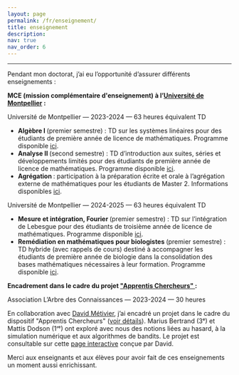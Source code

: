 ```yaml
---
layout: page
permalink: /fr/enseignement/
title: enseignement
description: 
nav: true
nav_order: 6
---
```


<hr />

<p> Pendant mon doctorat, j’ai eu l’opportunité d’assurer différents enseignements : </p>

<p> <strong>MCE (mission complémentaire d'enseignement) à l’<a href="https://maths-fds.edu.umontpellier.fr/">Université de Montpellier</a> : </strong> </p>

<p>Université de Montpellier — 2023-2024 — 63 heures équivalent TD
<ul>
  <li> <strong> Algèbre I </strong> (premier semestre) : TD sur les systèmes linéaires pour des étudiants de première année de licence de mathématiques. Programme disponible <a href="https://formations.umontpellier.fr/fr/formations/licence-XA/l1-portail-mathematiques-et-ses-applications-KNYL57V4/l1-mathematiques-et-ses-applications-LEO1YPFM/l1-maths-mineure-info-KNYL6D5Y/l1-porfil-mineure-info-choix-1-LEO2MUTM/algebre-i-systemes-lineaires-KO8DNX5L.html">ici</a>.</li>

  <li> <strong> Analyse II </strong> (second semestre) : TD d’introduction aux suites, séries et développements limités pour des étudiants de première année de licence de mathématiques. Programme disponible <a href="https://formations.umontpellier.fr/fr/formations/licence-XA/l1-portail-mathematiques-et-ses-applications-KNYL57V4/l1-mathematiques-et-ses-applications-LEO1YPFM/l1-maths-mineure-info-KNYL6D5Y/analyse-ii-suites-series-developpements-limites-KO8DO78J.html">ici</a>.</li>

  <li> <strong> Agrégation </strong> : participation à la préparation écrite et orale à l’agrégation externe de mathématiques pour les étudiants de Master 2. Informations disponibles <a href="https://formations.umontpellier.fr/fr/formations/master-XB/master-mathematiques-ME157//preparation-a-l-agregation-externe-de-mathematiques-prepa-agreg-PR500.html">ici</a>.</li>
</ul>

<p>Université de Montpellier — 2024-2025 — 63 heures équivalent TD
<ul>
  <li> <strong> Mesure et intégration, Fourier </strong> (premier semestre) : TD sur l’intégration de Lebesgue pour des étudiants de troisième année de licence de mathématiques. Programme disponible <a href="https://formations.umontpellier.fr/fr/formations/licence-XA/l2-l3-licence-mathematiques-ME131/licence-3-KKNVPYO6/l3-maths-generales-KKNZPBR4/mesure-et-integration-fourier-KO9U8T5Z.html">ici</a>.</li>

  <li> <strong> Remédiation en mathématiques pour biologistes </strong> (premier semestre) : TD hybride (avec rappels de cours) destiné à accompagner les étudiants de première année de biologie dans la consolidation des bases mathématiques nécessaires à leur formation. Programme disponible <a href="https://formations.umontpellier.fr/fr/formations/licence-XA/l1-portail-sciences-de-la-vie-sante-environnement-svse-KNYLZM0G/l1-sciences-de-la-vie-sante-environnement-svse-KNYM0SZU/profil-svse-maths-remedia-M3SG8JAO/profil-serie-1-M3SG8JNA/choix-hav216x-hav213t-M3SG8JWN/remediation-en-mathematiques-s2-KO8EMU9W.html">ici</a>.</li>
</ul>

<p> <strong> Encadrement dans le cadre du projet <a href="https://arbre-des-connaissances-apsr.org/nos-actions/les-apprentis-chercheurs/"> "Apprentis Chercheurs" </a> : </strong> </p>

<p>Association L’Arbre des Connaissances — 2023-2024 — 30 heures</p>

<p>En collaboration avec <a href="https://davidmetivier.mistea.inrae.fr/">David Métivier</a>, j’ai encadré un projet dans le cadre du dispositif "Apprentis Chercheurs" (<a href="https://arbre-des-connaissances-apsr.org/nos-actions/les-apprentis-chercheurs/">voir détails</a>). Marius Bertrand (3ᵉ) et Mattis Dodson (1ʳᵉ) ont exploré avec nous des notions liées au hasard, à la simulation numérique et aux algorithmes de bandits. Le projet est consultable sur cette <a href="https://dmetivie.github.io/Pluto_export/pluto_apprentis_chercheur.html">page interactive</a> conçue par David.</p>

<p>Merci aux enseignants et aux élèves pour avoir fait de ces enseignements un moment aussi enrichissant.</p>
